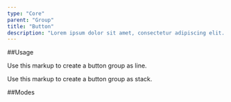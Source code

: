```yaml
---
type: "Core"
parent: "Group"
title: "Button"
description: "Lorem ipsum dolor sit amet, consectetur adipiscing elit. Nunc tempus laoreet leo sit amet iaculis."
---
```


##Usage

Use this markup to create a button group as line.

<script type="text/plain" class="language-markup">
  <div class="group">
  
    <button type="button" class="btn btn--default">
      <!-- content -->
    </button>
    
    <button type="button" class="btn btn--default">
      <!-- content -->
    </button>
    
  </div>
</script>

Use this markup to create a button group as stack.

<script type="text/plain" class="language-markup">
  <div class="group">
  
    <div class="group_inner">
      <button type="button" class="btn btn--default">
        <!-- content -->
      </button>
      
      <button type="button" class="btn btn--default">
        <!-- content -->
      </button>
      
    </div>
  </div>
</script>

##Modes

<demo>
  <demovanilla src="inline/core/group/button-line" >
  </demovanilla>
  <demovanilla src="inline/core/group/button-stack">
  </demovanilla>
</demo>

